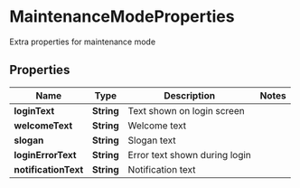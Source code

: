 

# MaintenanceModeProperties

Extra properties for maintenance mode
## Properties

Name | Type | Description | Notes
------------ | ------------- | ------------- | -------------
**loginText** | **String** | Text shown on login screen | 
**welcomeText** | **String** | Welcome text | 
**slogan** | **String** | Slogan text | 
**loginErrorText** | **String** | Error text shown during login | 
**notificationText** | **String** | Notification text | 



